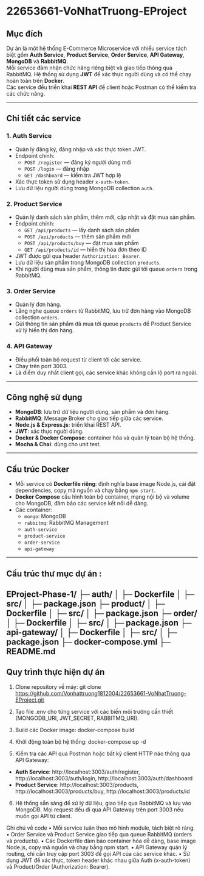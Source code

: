 # 22653661-VoNhatTruong-EProject

## Mục đích
Dự án là một hệ thống E-Commerce Microservice với nhiều service tách biệt gồm **Auth Service**, **Product Service**, **Order Service**, **API Gateway**, **MongoDB** và **RabbitMQ**.  
Mỗi service đảm nhận chức năng riêng biệt và giao tiếp thông qua RabbitMQ. Hệ thống sử dụng **JWT** để xác thực người dùng và có thể chạy hoàn toàn trên **Docker**.  
Các service đều triển khai **REST API** để client hoặc Postman có thể kiểm tra các chức năng.

---

## Chi tiết các service

### 1. Auth Service
- Quản lý đăng ký, đăng nhập và xác thực token JWT.
- Endpoint chính:
  - `POST /register` — đăng ký người dùng mới
  - `POST /login` — đăng nhập
  - `GET /dashboard` — kiểm tra JWT hợp lệ
- Xác thực token sử dụng header `x-auth-token`.
- Lưu dữ liệu người dùng trong MongoDB collection `auth`.

### 2. Product Service
- Quản lý danh sách sản phẩm, thêm mới, cập nhật và đặt mua sản phẩm.
- Endpoint chính:
  - `GET /api/products` — lấy danh sách sản phẩm
  - `POST /api/products` — thêm sản phẩm mới
  - `POST /api/products/buy` — đặt mua sản phẩm
  - `GET /api/products/id` — hiển thị hóa đơn theo ID
- JWT được gửi qua header `Authorization: Bearer`.
- Lưu dữ liệu sản phẩm trong MongoDB collection `products`.
- Khi người dùng mua sản phẩm, thông tin được gửi tới queue `orders` trong RabbitMQ.

### 3. Order Service
- Quản lý đơn hàng.
- Lắng nghe queue `orders` từ RabbitMQ, lưu trữ đơn hàng vào MongoDB collection `orders`.
- Gửi thông tin sản phẩm đã mua tới queue `products` để Product Service xử lý hiển thị đơn hàng.

### 4. API Gateway
- Điều phối toàn bộ request từ client tới các service.
- Chạy trên port 3003.
- Là điểm duy nhất client gọi, các service khác không cần lộ port ra ngoài.

---

## Công nghệ sử dụng
- **MongoDB**: lưu trữ dữ liệu người dùng, sản phẩm và đơn hàng.
- **RabbitMQ**: Message Broker cho giao tiếp giữa các service.
- **Node.js & Express.js**: triển khai REST API.
- **JWT**: xác thực người dùng.
- **Docker & Docker Compose**: container hóa và quản lý toàn bộ hệ thống.
- **Mocha & Chai**: dùng cho unit test.

---

## Cấu trúc Docker
- Mỗi service có **Dockerfile riêng**: định nghĩa base image Node.js, cài đặt dependencies, copy mã nguồn và chạy bằng `npm start`.
- **Docker Compose** cấu hình toàn bộ container, mạng nội bộ và volume cho MongoDB, đảm bảo các service kết nối dễ dàng.
- Các container:
  - `mongo`: MongoDB
  - `rabbitmq`: RabbitMQ Management
  - `auth-service`
  - `product-service`
  - `order-service`
  - `api-gateway`

---

## Cấu trúc thư mục dự án :
EProject-Phase-1/
├─ auth/
│  ├─ Dockerfile
│  ├─ src/
│  ├─ package.json
├─ product/
│  ├─ Dockerfile
│  ├─ src/
│  ├─ package.json
├─ order/
│  ├─ Dockerfile
│  ├─ src/
│  ├─ package.json
├─ api-gateway/
│  ├─ Dockerfile
│  ├─ src/
│  ├─ package.json
├─ docker-compose.yml
├─ README.md
---

## Quy trình thực hiện dự án
1. Clone repository về máy:
git clone https://github.com/Vonhattruong1812004/22653661-VoNhatTruong-EProject.git

2.	Tạo file .env cho từng service với các biến môi trường cần thiết (MONGODB_URI, JWT_SECRET, RABBITMQ_URI).
3.	Build các Docker image:
docker-compose build
4.	Khởi động toàn bộ hệ thống:
docker-compose up -d
5. Kiểm tra các API qua Postman hoặc bất kỳ client HTTP nào thông qua API Gateway:
- **Auth Service**: http://localhost:3003/auth/register, http://localhost:3003/auth/login, http://localhost:3003/auth/dashboard
- **Product Service**: http://localhost:3003/products, http://localhost:3003/products/buy, http://localhost:3003/products/id
6.	Hệ thống sẵn sàng để xử lý dữ liệu, giao tiếp qua RabbitMQ và lưu vào MongoDB. Mọi request đều đi qua API Gateway trên port 3003 nếu muốn gọi API từ client.

Ghi chú về code
	•	Mỗi service tuân theo mô hình module, tách biệt rõ ràng.
	•	Order Service và Product Service giao tiếp qua queue RabbitMQ (orders và products).
	•	Các Dockerfile đảm bảo container hóa dễ dàng, base image Node.js, copy mã nguồn và chạy bằng npm start.
	•	API Gateway quản lý routing, chỉ cần truy cập port 3003 để gọi API của các service khác.
	•	Sử dụng JWT để xác thực, token header khác nhau giữa Auth (x-auth-token) và Product/Order (Authorization: Bearer).